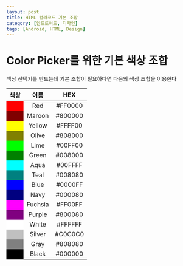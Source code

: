 ```yaml
---
layout: post
title: HTML 컬러코드 기본 조합
category: [안드로이드, 디자인]
tags: [Android, HTML, Design]
---
```


# Color Picker를 위한 기본 색상 조합
색상 선택기를 만드는데 기본 조합이 필요하다면 다음의 색상 조합을 이용한다

<table>
<thead>
<tr>
<th style="text-align: center">색상</th>
<th style="text-align: center">이름</th>
<th style="text-align: center">HEX</th>
</tr>
</thead>
<tbody>
<tr>
<td style="text-align: center; background-color:#ff0000;"></td>
<td style="text-align: center">Red</td>
<td style="text-align: center">#FF0000</td>
</tr>
<tr>
<td style="text-align: center; background-color:#800000;"></td>
<td style="text-align: center">Maroon</td>
<td style="text-align: center">#800000</td>
</tr>
<tr>
<td style="text-align: center; background-color:#FFFF00;"></td>
<td style="text-align: center">Yellow</td>
<td style="text-align: center">#FFFF00</td>
</tr>
<tr>
<td style="text-align: center; background-color:#808000;"></td>
<td style="text-align: center">Olive</td>
<td style="text-align: center">#808000</td>
</tr>
<tr>
<td style="text-align: center; background-color:#00FF00;"></td>
<td style="text-align: center">Lime</td>
<td style="text-align: center">#00FF00</td>
</tr>
<tr>
<td style="text-align: center; background-color:#008000;"></td>
<td style="text-align: center">Green</td>
<td style="text-align: center">#008000</td>
</tr>
<tr>
<td style="text-align: center; background-color:#00FFFF;"></td>
<td style="text-align: center">Aqua</td>
<td style="text-align: center">#00FFFF</td>
</tr>
<tr>
<td style="text-align: center; background-color:#008080;"></td>
<td style="text-align: center">Teal</td>
<td style="text-align: center">#008080</td>
</tr><tr>
<td style="text-align: center; background-color:#0000FF;"></td>
<td style="text-align: center">Blue</td>
<td style="text-align: center">#0000FF</td>
</tr>
<tr>
<td style="text-align: center; background-color:#000080;"></td>
<td style="text-align: center">Navy</td>
<td style="text-align: center">#000080</td>
</tr><tr>
<td style="text-align: center; background-color:#FF00FF;"></td>
<td style="text-align: center">Fuchsia</td>
<td style="text-align: center">#FF00FF</td>
</tr>
<tr>
<td style="text-align: center; background-color:#800080;"></td>
<td style="text-align: center">Purple</td>
<td style="text-align: center">#800080</td>
</tr>
<tr>
<td style="text-align: center; background-color:#FFFFFF;"></td>
<td style="text-align: center">White</td>
<td style="text-align: center">#FFFFFF</td>
</tr>
<tr>
<td style="text-align: center; background-color:#C0C0C0;"></td>
<td style="text-align: center">Silver</td>
<td style="text-align: center">#C0C0C0</td>
</tr>
<tr>
<td style="text-align: center; background-color:#808080;"></td>
<td style="text-align: center">Gray</td>
<td style="text-align: center">#808080</td>
</tr>
<tr>
<td style="text-align: center; background-color:#000000;"></td>
<td style="text-align: center">Black</td>
<td style="text-align: center">#000000</td>
</tr>
</tbody>

